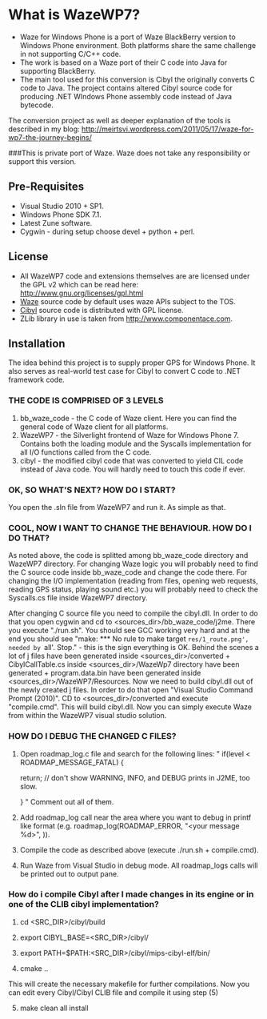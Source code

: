 What is WazeWP7?
================

- Waze for Windows Phone is a port of Waze BlackBerry version to Windows Phone environment. Both platforms share the same challenge in not supporting C/C++ code.
- The work is based on a Waze port of their C code into Java for supporting BlackBerry.
- The main tool used for this conversion is Cibyl the originally converts C code to Java. The project contains altered Cibyl source code for producing .NET WIndows Phone assembly code instead of Java bytecode.

The conversion project as well as deeper explanation of the tools is described in my blog: http://meirtsvi.wordpress.com/2011/05/17/waze-for-wp7-the-journey-begins/

###This is private port of Waze. Waze does not take any responsibility or support this version.

Pre-Requisites
--------------

- Visual Studio 2010 + SP1.
- Windows Phone SDK 7.1.
- Latest Zune software.
- Cygwin - during setup choose devel + python + perl.

License
-------

- All WazeWP7 code and extensions themselves are are licensed under the GPL v2 which can be read here: http://www.gnu.org/licenses/gpl.html
- [Waze](www.waze.com) source code by default uses waze APIs subject to the TOS.
- [Cibyl](www.cibyl.org) source code is distributed with GPL license.
- ZLib library in use is taken from http://www.componentace.com.

Installation
------------

The idea behind this project is to supply proper GPS for Windows Phone. It also serves as real-world test case for Cibyl to convert C code to .NET framework code.

### THE CODE IS COMPRISED OF 3 LEVELS

1. bb_waze_code - the C code of Waze client. Here you can find the general code of Waze client for all platforms.
2. WazeWP7 - the Silverlight frontend of Waze for Windows Phone 7. Contains both the loading module and the Syscalls implementation for all I/O functions called from the C code.
3. cibyl - the modified cibyl code that was converted to yield CIL code instead of Java code. You will hardly need to touch this code if ever.

### OK, SO WHAT'S NEXT? HOW DO I START?

You open the .sln file from WazeWP7 and run it. As simple as that.

### COOL, NOW I WANT TO CHANGE THE BEHAVIOUR. HOW DO I DO THAT?

As noted above, the code is splitted among bb_waze_code directory and WazeWP7 directory. For changing Waze logic you will probably need to find the C source code inside bb_waze_code and change the code there. For changing the I/O implementation (reading from files, opening web requests, reading GPS status, playing sound etc.) you will probably need to check the Syscalls.cs file inside WazeWP7 directory.

After changing C source file you need to compile the cibyl.dll. In order to do that you open cygwin and cd to <sources_dir>/bb_waze_code/j2me.
There you execute "./run.sh".
You should see GCC working very hard and at the end you should see "make: *** No rule to make target `res/1_route.png', needed by `all'.  Stop." - this is the sign everything is OK. Behind the scenes a lot of j files have been generated inside <sources_dir>/converted + CibylCallTable.cs inside <sources_dir>/WazeWp7 directory have been generated + program.data.bin have been generated inside <sources_dir>/WazeWP7/Resources.
Now we need to build cibyl.dll out of the newly created j files. In order to do that open "Visual Studio Command Prompt (2010)". CD to <sources_dir>/converted and execute "compile.cmd". This will build cibyl.dll.
Now you can simply execute Waze from within the WazeWP7 visual studio solution.

### HOW DO I DEBUG THE CHANGED C FILES?
1. Open roadmap_log.c file and search for the following lines:
"
   if(level < ROADMAP_MESSAGE_FATAL)  {
	   
	return; // don't show WARNING, INFO, and DEBUG prints in J2ME, too slow.
   
   }
"
   Comment out all of them.

2. Add roadmap_log call near the area where you want to debug in printf like format (e.g. roadmap_log(ROADMAP_ERROR, "<your message %d>", <you int value>)).

3. Compile the code as described above (execute ./run.sh + compile.cmd).

4. Run Waze from Visual Studio in debug mode. All roadmap_logs calls will be printed out to output pane.

### How do i compile Cibyl after I made changes in its engine or in one of the CLIB cibyl implementation?

1. cd <SRC_DIR>/cibyl/build

2. export CIBYL_BASE=<SRC_DIR>/cibyl/

3. export PATH=$PATH:<SRC_DIR>/cibyl/mips-cibyl-elf/bin/

4. cmake ..

This will create the necessary makefile for further compilations.
Now you can edit every Cibyl/Cibyl CLIB file and compile it using step (5)

5. make clean all install
